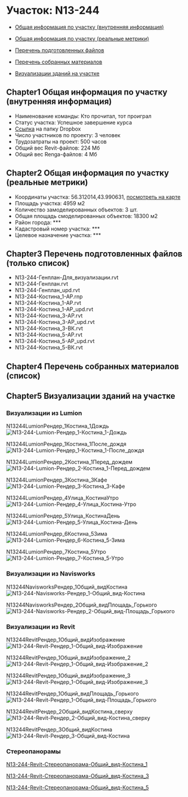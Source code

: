 # Участок: N13-244

* [Общая информация по участку (внутренняя информация)](#Chapter1)

* [Общая информация по участку (реальные метрики)](#Chapter2)

* [Перечень подготовленных файлов](#Chapter3)

* [Перечень собранных материалов](#Chapter4)

* [Визуализации зданий на участке](#Chapter5)

## <a id="test">Chapter1</a> Общая информация по участку (внутренняя информация)
+ Наименование команды: Кто прочитал, тот проиграл
+ Статус участка: Успешное завершение курса
+ [Ссылка](https://www.dropbox.com/sh/wvvgv1nw1iqred9/AABYylAUbeH7FMRomO__O60La/N13_244?dl=0) на папку Dropbox
+ Число участников по проекту: 3 человек
+ Трудозатраты на проект: 500 часов
+ Общий вес Revit-файлов: 224 Мб
+ Общий вес Renga-файлов: 4 Мб
## <a id="test">Chapter2</a> Общая информация по участку (реальные метрики)
+ Координаты участка: 56.312014,43.990631, [посмотреть на карте](https://yandex.ru/maps/47/nizhny-novgorod/?ll=56.312014%2C43.990631&z=19)
+ Площадь участка: 4959 м2
+ Количество замоделированных объектов: 3 шт.
+ Общая площадь смоделированных объектов: 18300 м2
+ Район города: *** 
+ Кадастровый номер участка: *** 
+ Целевое назначение участка: *** 
## <a id="test">Chapter3</a> Перечень подготовленных файлов (только список)
+ N13-244-Генплан-Для_визуализации.rvt
+ N13-244-Генплан.rvt
+ N13-244-Генплан_upd.rvt
+ N13-244-Костина_1-АР.rnp
+ N13-244-Костина_1-АР.rvt
+ N13-244-Костина_1-АР_upd.rvt
+ N13-244-Костина_3-АР.rvt
+ N13-244-Костина_3-АР_upd.rvt
+ N13-244-Костина_3-ВК.rvt
+ N13-244-Костина_5-АР.rvt
+ N13-244-Костина_5-АР_upd.rvt
+ N13-244-Костина_5-ВК.rvt
## <a id="test">Chapter4</a> Перечень собранных материалов (список)
## <a id="test">Chapter5</a> Визуализации зданий на участке
### Визуализации из Lumion
N13244LumionРендер_1Костина_1Дождь
![N13-244-Lumion-Рендер_1-Костина_1-Дождь](/Images/N13_244/N13-244-Lumion-Рендер_1-Костина_1-Дождь_Compressed.jpg)

N13244LumionРендер_1Костина_1После_дождя
![N13-244-Lumion-Рендер_1-Костина_1-После_дождя](/Images/N13_244/N13-244-Lumion-Рендер_1-Костина_1-После_дождя_Compressed.jpg)

N13244LumionРендер_2Костина_1Перед_дождем
![N13-244-Lumion-Рендер_2-Костина_1-Перед_дождем](/Images/N13_244/N13-244-Lumion-Рендер_2-Костина_1-Перед_дождем_Compressed.jpg)

N13244LumionРендер_3Костина_3Кафе
![N13-244-Lumion-Рендер_3-Костина_3-Кафе](/Images/N13_244/N13-244-Lumion-Рендер_3-Костина_3-Кафе_Compressed.jpg)

N13244LumionРендер_4Улица_КостинаУтро
![N13-244-Lumion-Рендер_4-Улица_Костина-Утро](/Images/N13_244/N13-244-Lumion-Рендер_4-Улица_Костина-Утро_Compressed.jpg)

N13244LumionРендер_5Улица_КостинаДень
![N13-244-Lumion-Рендер_5-Улица_Костина-День](/Images/N13_244/N13-244-Lumion-Рендер_5-Улица_Костина-День_Compressed.jpg)

N13244LumionРендер_6Костина_5Зима
![N13-244-Lumion-Рендер_6-Костина_5-Зима](/Images/N13_244/N13-244-Lumion-Рендер_6-Костина_5-Зима_Compressed.jpg)

N13244LumionРендер_7Костина_5Утро
![N13-244-Lumion-Рендер_7-Костина_5-Утро](/Images/N13_244/N13-244-Lumion-Рендер_7-Костина_5-Утро_Compressed.jpg)

### Визуализации из Navisworks
N13244NavisworksРендер_1Общий_видКостина
![N13-244-Navisworks-Рендер_1-Общий_вид-Костина](/Images/N13_244/N13-244-Navisworks-Рендер_1-Общий_вид-Костина_Compressed.jpg)

N13244NavisworksРендер_2Общий_видПлощадь_Горького
![N13-244-Navisworks-Рендер_2-Общий_вид-Площадь_Горького](/Images/N13_244/N13-244-Navisworks-Рендер_2-Общий_вид-Площадь_Горького_Compressed.jpg)

### Визуализации из Revit
N13244RevitРендер_1Общий_видИзображение
![N13-244-Revit-Рендер_1-Общий_вид-Изображение](/Images/N13_244/N13-244-Revit-Рендер_1-Общий_вид-Изображение_Compressed.jpg)

N13244RevitРендер_1Общий_видИзображение_2
![N13-244-Revit-Рендер_1-Общий_вид-Изображение_2](/Images/N13_244/N13-244-Revit-Рендер_1-Общий_вид-Изображение_2_Compressed.jpg)

N13244RevitРендер_1Общий_видИзображение_3
![N13-244-Revit-Рендер_1-Общий_вид-Изображение_3](/Images/N13_244/N13-244-Revit-Рендер_1-Общий_вид-Изображение_3_Compressed.jpg)

N13244RevitРендер_1Общий_видПлощадь_Горького
![N13-244-Revit-Рендер_1-Общий_вид-Площадь_Горького](/Images/N13_244/N13-244-Revit-Рендер_1-Общий_вид-Площадь_Горького_Compressed.jpg)

N13244RevitРендер_2Общий_видКостина_сверху
![N13-244-Revit-Рендер_2-Общий_вид-Костина_сверху](/Images/N13_244/N13-244-Revit-Рендер_2-Общий_вид-Костина_сверху_Compressed.jpg)

N13244RevitРендер_3Общий_видКостина
![N13-244-Revit-Рендер_3-Общий_вид-Костина](/Images/N13_244/N13-244-Revit-Рендер_3-Общий_вид-Костина_Compressed.jpg)

### Стереопанорамы
[N13-244-Revit-Стереопанорама-Общий_вид-Костина_1](https://pano.autodesk.com/pano.html?url=jpgs/ba18fc01-97f1-4105-b0c5-f968bf955111&version=2)

[N13-244-Revit-Стереопанорама-Общий_вид-Костина_3](https://pano.autodesk.com/pano.html?url=jpgs/21134063-b3a4-4aeb-8ca0-9b44d3debfd9&version=2)

[N13-244-Revit-Стереопанорама-Общий_вид-Костина_5](https://pano.autodesk.com/pano.html?url=jpgs/e3efd3a7-9c3f-40ab-9186-913b97820f3b&version=2)

